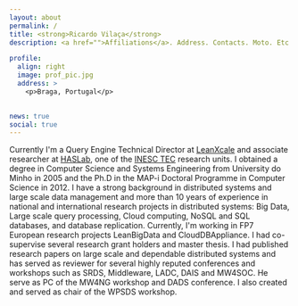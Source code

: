 ```yaml
---
layout: about
permalink: /
title: <strong>Ricardo Vilaça</strong> 
description: <a href="">Affiliations</a>. Address. Contacts. Moto. Etc.

profile:
  align: right
  image: prof_pic.jpg
  address: >
    <p>Braga, Portugal</p>
 

news: true
social: true
---
```

Currently I'm a Query Engine Technical Director  at [LeanXcale](http://www.leanxcale.com) and associate researcher at [HASLab](http://haslab.uminho.pt/), one of the [INESC TEC](http://www.inesctec.pt/) research units. I obtained a degree in Computer Science and Systems Engineering from University do Minho in 2005 and the Ph.D in the MAP-i Doctoral Programme in Computer Science in 2012. I have a strong background in distributed systems and large scale data management and more than 10 years of experience in national and international research projects in distributed systems: Big Data, Large scale query processing, Cloud computing, NoSQL and SQL databases,  and database replication.
Currently, I'm working in FP7 European research projects LeanBigData and CloudDBAppliance. I had co-supervise several research grant holders and master thesis. I had published research papers on large scale and dependable distributed systems and has served as reviewer for several highly reputed conferences and workshops such as SRDS, Middleware, LADC, DAIS and MW4SOC. He serve as PC of the MW4NG workshop and DADS conference. I also created and served as chair of the WPSDS workshop.
